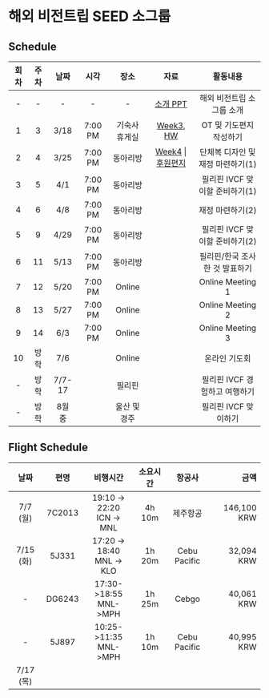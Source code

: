 # 해외 비전트립 SEED 소그룹


## Schedule

|회차|주차|날짜|시각|장소|자료|활동내용|
|:---:|:---:|:---:|:---:|:---:|:---:|:---:|
|-|-|-|-|-|[소개 PPT](https://nbviewer.org/github/51SB-ANTIMONY/2025-1_UNISTIVF-SEED/blob/main/PPT/0_Introduction.pdf)|해외 비전트립 소그룹 소개|
|1|3|3/18|7:00 PM|기숙사 휴게실|[Week3](https://nbviewer.org/github/51SB-ANTIMONY/2025-1_UNISTIVF-SEED/blob/main/PPT/week3_OT%2C%20%EA%B8%B0%EB%8F%84%ED%8E%B8%EC%A7%80%20%EB%B0%8F%20%ED%9A%8C%EC%9D%98_20250318.pdf), [HW](https://nbviewer.org/github/51SB-ANTIMONY/2025-1_UNISTIVF-SEED/blob/0efa8373b1dfa40cde06be78f12b7f92eaf7f377/HW/HW_%ED%95%84%EB%A6%AC%ED%95%80%EA%B3%BC%20%ED%95%9C%EA%B5%AD%20%EC%A1%B0%EC%82%AC%ED%95%98%EA%B8%B0.pdf)|OT 및 기도편지 작성하기
|2|4|3/25|7:00 PM|동아리방|[Week4](https://nbviewer.org/github/51SB-ANTIMONY/2025-1_UNISTIVF-SEED/blob/main/PPT/week4_%EC%9E%AC%EC%A0%95%20%EC%A4%80%EB%B9%84%ED%95%98%EA%B8%B0%281%29_20250325.pdf) \| [후원편지](https://nbviewer.org/github/51SB-ANTIMONY/2025-1_UNISTIVF-SEED/blob/main/Letter/%ED%9B%84%EC%9B%90%EC%9A%94%EC%B2%AD%20%ED%8E%B8%EC%A7%80.pdf)|단체복 디자인 및 재정 마련하기(1)|
|3|5|4/1|7:00 PM|동아리방||필리핀 IVCF 맞이할 준비하기(1)|
|4|6|4/8|7:00 PM|동아리방||재정 마련하기(2)|
|5|9|4/29|7:00 PM|동아리방||필리핀 IVCF 맞이할 준비하기(2)|
|6|11|5/13|7:00 PM|동아리방||필리핀/한국 조사한 것 발표하기|
|7|12|5/20|7:00 PM|Online||Online Meeting 1|
|8|13|5/27|7:00 PM|Online||Online Meeting 2|
|9|14|6/3|7:00 PM|Online||Online Meeting 3|
|10|방학|7/6||Online||온라인 기도회|
|-|방학|7/7-17||필리핀||필리핀 IVCF 경험하고 여행하기|
|-|방학|8월 중||울산 및 경주||필리핀 IVCF 맞이하기|

## Flight Schedule
|날짜|편명|비행시간|소요시간|항공사|금액|
|:---:|:---:|:---:|:---:|:---:|---:|
|7/7 (월)|7C2013|19:10 -> 22:20</br>ICN -> MNL|4h 10m|제주항공|146,100 KRW|
|7/15 (화)|5J331|17:20 -> 18:40</br>MNL -> KLO|1h 20m|Cebu Pacific|32,094 KRW|
|-|DG6243|17:30->18:55</br>MNL->MPH|1h 25m|Cebgo|40,061 KRW|
|-|5J897|10:25->11:35</br>MNL->MPH|1h 10m|Cebu Pacific|40,995 KRW|
|7/17 (목)|